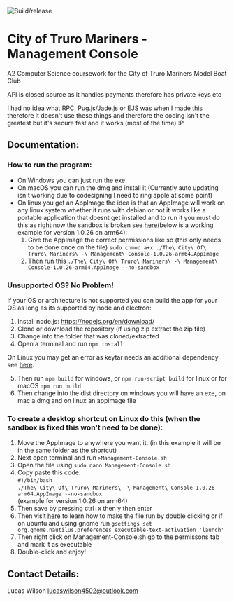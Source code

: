 ![Build/release](https://github.com/futurelucas4502/management-console/workflows/Build/release/badge.svg)
# City of Truro Mariners - Management Console
A2 Computer Science coursework for the City of Truro Mariners Model Boat Club

API is closed source as it handles payments therefore has private keys etc

I had no idea what RPC, Pug.js/Jade.js or EJS was when I made this therefore it doesn't use these things and therefore the coding isn't the greatest but it's secure fast and it works (most of the time) :P

## Documentation:

### How to run the program:

* On Windows you can just run the exe
* On macOS you can run the dmg and install it (Currently auto updating isn't working due to codesigning I need to ring apple at some point)
* On linux you get an AppImage the idea is that an AppImage will work on any linux system whether it runs with debian or not it works like a portable application that doesnt get installed and to run it you must do this as right now the sandbox is broken see [here](https://github.com/electron-userland/electron-builder/issues/4922)(below is a working example for version 1.0.26 on arm64):
    1. Give the AppImage the correct permissions like so (this only needs to be done once on the file) `sudo chmod a+x ./The\ City\ Of\ Truro\ Mariners\ -\ Management\ Console-1.0.26-arm64.AppImage`
    2. Then run this `./The\ City\ Of\ Truro\ Mariners\ -\ Management\ Console-1.0.26-arm64.AppImage --no-sandbox`

### Unsupported OS? No Problem!

If your OS or architecture is not supported you can build the app for your OS as long as its supported by node and electron:

1. Install node.js: https://nodejs.org/en/download/
2. Clone or download the repository (if using zip extract the zip file)
3. Change into the folder that was cloned/extracted
4. Open a terminal and run `npm install`

On Linux you may get an error as keytar needs an additional dependency see [here](https://github.com/atom/node-keytar#on-linux).

5. Then run `npm build` for windows, or `npm run-script build` for linux or for macOS `npm run build`
6. Then change into the dist directory on windows you will have an exe, on mac a dmg and on linux an appimage file

### To create a desktop shortcut on Linux do this (when the sandbox is fixed this won't need to be done):

1. Move the AppImage to anywhere you want it. (in this example it will be in the same folder as the shortcut)
2. Next open terminal and run `>Management-Console.sh`
3. Open the file using `sudo nano Management-Console.sh`
4. Copy paste this code: <br />
`#!/bin/bash` <br />
`./The\ City\ Of\ Truro\ Mariners\ -\ Management\ Console-1.0.26-arm64.AppImage --no-sandbox` <br />
(example for version 1.0.26 on arm64) <br />
5. Then save by pressing ctrl+x then y then enter
6. Then visit [here](https://askubuntu.com/a/305776) to learn how to make the file run by double clicking or if on ubuntu and using gnome run `gsettings set org.gnome.nautilus.preferences executable-text-activation 'launch'`
7. Then right click on Management-Console.sh go to the permissons tab and mark it as executable
8. Double-click and enjoy!

## Contact Details:

Lucas Wilson <lucaswilson4502@outlook.com>
